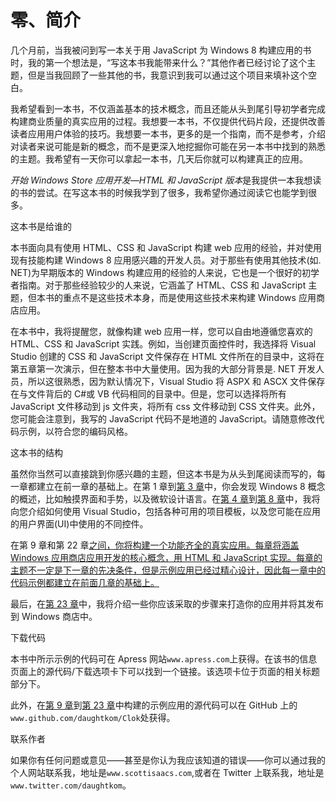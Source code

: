 # 零、简介

几个月前，当我被问到写一本关于用 JavaScript 为 Windows 8 构建应用的书时，我的第一个想法是，“写这本书我能带来什么？”其他作者已经讨论了这个主题，但是当我回顾了一些其他的书，我意识到我可以通过这个项目来填补这个空白。

我希望看到一本书，不仅涵盖基本的技术概念，而且还能从头到尾引导初学者完成构建商业质量的真实应用的过程。我想要一本书，不仅提供代码片段，还提供改善读者应用用户体验的技巧。我想要一本书，更多的是一个指南，而不是参考，介绍对读者来说可能是新的概念，而不是更深入地挖掘你可能在另一本书中找到的熟悉的主题。我希望有一天你可以拿起一本书，几天后你就可以构建真正的应用。

*开始 Windows Store 应用开发—HTML 和 JavaScript 版本*是我提供一本我想读的书的尝试。在写这本书的时候我学到了很多，我希望你通过阅读它也能学到很多。

这本书是给谁的

本书面向具有使用 HTML、CSS 和 JavaScript 构建 web 应用的经验，并对使用现有技能构建 Windows 8 应用感兴趣的开发人员。对于那些有使用其他技术(如. NET)为早期版本的 Windows 构建应用的经验的人来说，它也是一个很好的初学者指南。对于那些经验较少的人来说，它涵盖了 HTML、CSS 和 JavaScript 主题，但本书的重点不是这些技术本身，而是使用这些技术来构建 Windows 应用商店应用。

在本书中，我将提醒您，就像构建 web 应用一样，您可以自由地遵循您喜欢的 HTML、CSS 和 JavaScript 实践。例如，当创建页面控件时，我选择将 Visual Studio 创建的 CSS 和 JavaScript 文件保存在 HTML 文件所在的目录中，这将在第五章第一次演示，但在整本书中大量使用。因为我的大部分背景是. NET 开发人员，所以这很熟悉，因为默认情况下，Visual Studio 将 ASPX 和 ASCX 文件保存在与文件背后的 C#或 VB 代码相同的目录中。但是，您可以选择将所有 JavaScript 文件移动到 js 文件夹，将所有 css 文件移动到 CSS 文件夹。此外，您可能会注意到，我写的 JavaScript 代码不是地道的 JavaScript。请随意修改代码示例，以符合您的编码风格。

这本书的结构

虽然你当然可以直接跳到你感兴趣的主题，但这本书是为从头到尾阅读而写的，每一章都建立在前一章的基础上。在第 1 章到[第 3 章](03.html)中，你会发现 Windows 8 概念的概述，比如触摸界面和手势，以及微软设计语言。在[第 4 章](04.html)到[第 8 章](08.html)中，我将向您介绍如何使用 Visual Studio，包括各种可用的项目模板，以及您可能在应用的用户界面(UI)中使用的不同控件。

在第 9 章和第 22 章[之间，你将构建一个功能齐全的真实应用。每章将涵盖 Windows 应用商店应用开发的核心概念，用 HTML 和 JavaScript 实现。每章的主题不一定是下一章的先决条件，但是示例应用已经过精心设计，因此每一章中的代码示例都建立在前面几章的基础上。](22.html)

最后，在[第 23 章](23.html)中，我将介绍一些你应该采取的步骤来打造你的应用并将其发布到 Windows 商店中。

下载代码

本书中所示示例的代码可在 Apress 网站`www.apress.com`上获得。在该书的信息页面上的源代码/下载选项卡下可以找到一个链接。该选项卡位于页面的相关标题部分下。

此外，在[第 9 章](09.html)到[第 23 章](23.html)中构建的示例应用的源代码可以在 GitHub 上的`www.github.com/daughtkom/Clok`处获得。

联系作者

如果你有任何问题或意见——甚至是你认为我应该知道的错误——你可以通过我的个人网站联系我，地址是`www.scottisaacs.com`,或者在 Twitter 上联系我，地址是`www.twitter.com/daughtkom`。